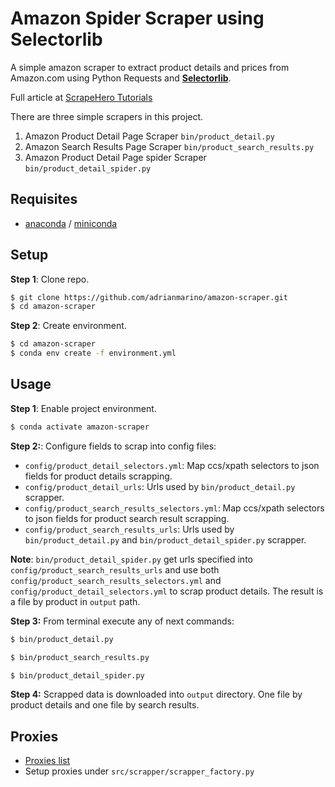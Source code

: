 # Amazon Spider Scraper using Selectorlib 

A simple amazon scraper to extract product details and prices from Amazon.com using Python Requests and **[Selectorlib](https://selectorlib.readthedocs.io/en/latest/)**. 

Full article at [ScrapeHero Tutorials](https://www.scrapehero.com/tutorial-how-to-scrape-amazon-product-details-using-python-and-selectorlib/)

There are three simple scrapers in this project. 
1. Amazon Product Detail Page Scraper `bin/product_detail.py`
1. Amazon Search Results Page Scraper `bin/product_search_results.py`
1. Amazon Product Detail Page spider Scraper `bin/product_detail_spider.py`

## Requisites

* [anaconda](https://www.anaconda.com/products/individual) / [miniconda](https://docs.conda.io/en/latest/miniconda.html)

## Setup

**Step 1**: Clone repo.

```bash
$ git clone https://github.com/adrianmarino/amazon-scraper.git
$ cd amazon-scraper
```

**Step 2**: Create environment.

```bash
$ cd amazon-scraper
$ conda env create -f environment.yml
```

## Usage

**Step 1**: Enable project environment.

```bash
$ conda activate amazon-scraper
```

**Step 2:**: Configure fields to scrap into config files:

* `config/product_detail_selectors.yml`: Map ccs/xpath selectors to json fields for product details scrapping.
* `config/product_detail_urls`: Urls used by `bin/product_detail.py` scrapper.
* `config/product_search_results_selectors.yml`: Map ccs/xpath selectors to json fields for product search result scrapping.
* `config/product_search_results_urls`: Urls used by `bin/product_detail.py` and `bin/product_detail_spider.py` scrapper.

**Note**: `bin/product_detail_spider.py` get urls specified into `config/product_search_results_urls` and use both `config/product_search_results_selectors.yml` and 
`config/product_detail_selectors.yml` to scrap product details. The result is a file by product in `output` path.

**Step 3:** From terminal execute any of next commands:

```bash
$ bin/product_detail.py
```

```bash
$ bin/product_search_results.py
```

```bash
$ bin/product_detail_spider.py
```

**Step 4:** Scrapped data is downloaded into `output` directory. One file by product details and one file by search results. 


## Proxies

* [Proxies list](https://free-proxy-list.net/)
* Setup proxies under `src/scrapper/scrapper_factory.py`
